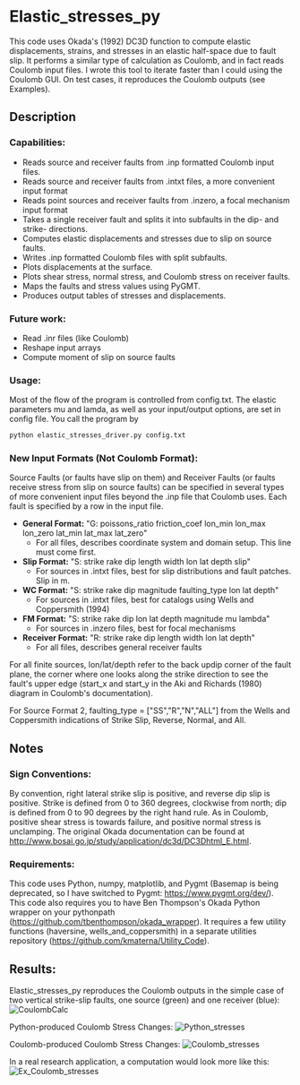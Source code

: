 # Elastic_stresses_py

This code uses Okada's (1992) DC3D function to compute elastic displacements, strains, and stresses in an elastic half-space due to fault slip. It performs a similar type of calculation as Coulomb, and in fact reads Coulomb input files. I wrote this tool to iterate faster than I could using the Coulomb GUI. On test cases, it reproduces the Coulomb outputs (see Examples). 

## Description

### Capabilities: 
* Reads source and receiver faults from .inp formatted Coulomb input files.
* Reads source and receiver faults from .intxt files, a more convenient input format
* Reads point sources and receiver faults from .inzero, a focal mechanism input format
* Takes a single receiver fault and splits it into subfaults in the dip- and strike- directions.
* Computes elastic displacements and stresses due to slip on source faults.
* Writes .inp formatted Coulomb files with split subfaults.
* Plots displacements at the surface.
* Plots shear stress, normal stress, and Coulomb stress on receiver faults.
* Maps the faults and stress values using PyGMT.
* Produces output tables of stresses and displacements.

### Future work: 
* Read .inr files (like Coulomb)
* Reshape input arrays 
* Compute moment of slip on source faults

### Usage: 
Most of the flow of the program is controlled from config.txt. The elastic parameters mu and lamda, as well as your input/output options, are set in config file. You call the program by 
```bash
python elastic_stresses_driver.py config.txt
```

### New Input Formats (Not Coulomb Format): 
Source Faults (or faults have slip on them) and Receiver Faults (or faults receive stress from slip on source faults) can be specified in several types of more convenient input files beyond the .inp file that Coulomb uses. Each fault is specified by a row in the input file. 
* **General Format:** "G: poissons_ratio friction_coef lon_min lon_max lon_zero lat_min lat_max lat_zero"
	* For all files, describes coordinate system and domain setup. This line must come first. 
* **Slip Format:** "S: strike rake dip length width lon lat depth slip"
	* For sources in .intxt files, best for slip distributions and fault patches. Slip in m. 
* **WC Format:** "S: strike rake dip magnitude faulting_type lon lat depth"
	* For sources in .intxt files, best for catalogs using Wells and Coppersmith (1994)
* **FM Format:** "S: strike rake dip lon lat depth magnitude mu lambda"
	* For sources in .inzero files, best for focal mechanisms
* **Receiver Format:** "R: strike rake dip length width lon lat depth"
	* For all files, describes general receiver faults

For all finite sources, lon/lat/depth refer to the back updip corner of the fault plane, the corner where one looks along the strike direction to see the fault's upper edge (start_x and start_y in the Aki and Richards (1980) diagram in Coulomb's documentation). 

For Source Format 2, faulting_type = ["SS","R","N","ALL"] from the Wells and Coppersmith indications of Strike Slip, Reverse, Normal, and All. 

## Notes

### Sign Conventions: 
By convention, right lateral strike slip is positive, and reverse dip slip is positive. Strike is defined from 0 to 360 degrees, clockwise from north; dip is defined from 0 to 90 degrees by the right hand rule. As in Coulomb, positive shear stress is towards failure, and positive normal stress is unclamping. The original Okada documentation can be found at http://www.bosai.go.jp/study/application/dc3d/DC3Dhtml_E.html. 

### Requirements: 
This code uses Python, numpy, matplotlib, and Pygmt (Basemap is being deprecated, so I have switched to Pygmt: https://www.pygmt.org/dev/). This code also requires you to have Ben Thompson's Okada Python wrapper on your pythonpath (https://github.com/tbenthompson/okada_wrapper). It requires a few utility functions (haversine, wells_and_coppersmith) in a separate utilities repository (https://github.com/kmaterna/Utility_Code). 


## Results: 

Elastic_stresses_py reproduces the Coulomb outputs in the simple case of two vertical strike-slip faults, one source (green) and one receiver (blue):
![CoulombCalc](https://github.com/kmaterna/Elastic_stresses_py/blob/master/Example/Python_Displacement_model.png)

Python-produced Coulomb Stress Changes:
![Python_stresses](https://github.com/kmaterna/Elastic_stresses_py/blob/master/Example/Python_test_case.png)

Coulomb-produced Coulomb Stress Changes:
![Coulomb_stresses](https://github.com/kmaterna/Elastic_stresses_py/blob/master/Example/Coulomb_test_case.png)


In a real research application, a computation would look more like this: 
![Ex_Coulomb_stresses](https://github.com/kmaterna/Elastic_stresses_py/blob/master/Example/Coulomb_map.png)
